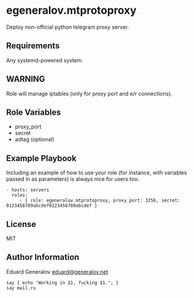 egeneralov.mtprotoproxy
=========

Deploy non-official python telegram proxy server.

Requirements
------------

Any systemd-powered system.

WARNING
-------

Role will manage iptables (only for proxy port and e/r connections).

Role Variables
--------------

- proxy_port
- secret
- adtag (optional)

Example Playbook
----------------

Including an example of how to use your role (for instance, with variables passed in as parameters) is always nice for users too:

    - hosts: servers
      roles:
         - { role: egeneralov.mtprotoproxy, proxy_port: 3256, secret: 0123456789abcdef0123456789abcdef }

License
-------

MIT

Author Information
------------------

Eduard Generalov <eduard@generalov.net>

	say { echo "Working in $1, fucking $1."; }
	say mail.ru
